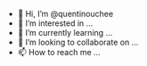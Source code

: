 - 👋 Hi, I’m @quentinouchee
- 👀 I’m interested in ...
- 🌱 I’m currently learning ...
- 💞️ I’m looking to collaborate on ...
- 📫 How to reach me ...

<!---
quentinouchee/quentinouchee is a ✨ special ✨ repository because its `README.md` (this file) appears on your GitHub profile.
You can click the Preview link to take a look at your changes.
--->
